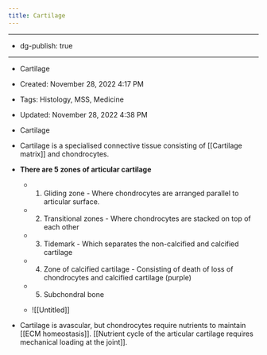 ```yaml
---
title: Cartilage
---
```


- --

- dg-publish: true

- --

- Cartilage

- Created: November 28, 2022 4:17 PM

- Tags: Histology, MSS, Medicine

- Updated: November 28, 2022 4:38 PM

- Cartilage

- Cartilage is a specialised connective tissue consisting of [[Cartilage matrix]] and chondrocytes.

- **************************************************************************************************There are 5 zones of articular cartilage**************************************************************************************************
	 - 1. Gliding zone - Where chondrocytes are arranged parallel to articular surface.

	 - 2. Transitional zones - Where chondrocytes are stacked on top of each other

	 - 3. Tidemark - Which separates the non-calcified and calcified cartilage

	 - 4. Zone of calcified cartilage - Consisting of death of loss of chondrocytes and calcified cartilage (purple)

	 - 5. Subchondral bone

	 - ![[Untitled]]

- Cartilage is avascular, but chondrocytes require nutrients to maintain [[ECM homeostasis]]. [[Nutrient cycle of the articular cartilage requires mechanical loading at the joint]].
